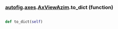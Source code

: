 ### [autofig](autofig.md).[axes](autofig.axes.md).[AxViewAzim](autofig.axes.AxViewAzim.md).to_dict (function)


```py

def to_dict(self)

```


